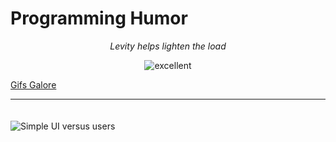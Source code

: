 # Programming Humor

<p align="center">
<i>Levity helps lighten the load</i>
</p>

<p align="center">
  <img src="../assets/gifs/excellent.gif" alt="excellent" style="max-width: 40%;">
</P>

[Gifs Galore](GifsGalore.md)

<hr>

<img style="padding-top:20px;"  src="../assets/images/simpleUI-cats.png" alt="Simple UI versus users" style="max-width: 100%;">

  <img style="padding-top:20px;"  src="../assets/images/dontreaddocumentation.jpeg" alt="" style="max-width: 100%;">

<img style="padding-top:20px;" src="../assets/images/QuickSideProject.jpeg" alt="" style="max-width: 100%;">

  <img style="padding-top:20px;"  src="../assets/images/NewProjectOneMonthLater.jpg" alt="" style="max-width: 100%;">

  <img style="padding-top:20px;"  src="../assets/images/RealProblem.jpg" alt="" style="max-width: 100%;">

  <img style="padding-top:20px;"  src="../assets/images/KillingBugsInCode.jpg" alt="" style="max-width: 100%;">

  <img style="padding-top:20px;"  src="../assets/images/CodeWorksOnFirstGo.jpg" alt="" style="max-width: 100%;">

  <img style="padding-top:20px;"  src="../assets/images/Focus.jpg" alt="" style="max-width: 100%;">

  <img style="padding-top:20px;"  src="../assets/images/BugInTheTest.jpeg" alt="" style="max-width: 100%;">

  <img style="padding-top:20px;"  src="../assets/images/automation.png" alt="" style="max-width: 100%;">

  <img style="padding-top:20px;"  src="../assets/images/ClownCoder.jpeg" alt="" style="max-width: 100%;">

  <img style="padding-top:20px;"  src="../assets/images/InternsCode.png" alt="" style="max-width: 100%;">

  <!-- <img style="padding-top:20px;"  src=".." alt="" style="max-width: 100%;"> -->

  <!-- <img style="padding-top:20px;"  src=".." alt="" style="max-width: 100%;"> -->

  <!-- <img style="padding-top:20px;"  src=".." alt="" style="max-width: 100%;"> -->

  <!-- <img style="padding-top:20px;"  src=".." alt="" style="max-width: 100%;"> -->

  <!-- <img style="padding-top:20px;"  src=".." alt="" style="max-width: 100%;"> -->

  <!-- <img style="padding-top:20px;"  src=".." alt="" style="max-width: 100%;"> -->

  <!-- <img style="padding-top:20px;"  src=".." alt="" style="max-width: 100%;"> -->

  <!-- <img style="padding-top:20px;"  src=".." alt="" style="max-width: 100%;"> -->

  <!-- <img style="padding-top:20px;"  src=".." alt="" style="max-width: 100%;"> -->

  <!-- <img style="padding-top:20px;"  src=".." alt="" style="max-width: 100%;"> -->

  <!-- <img style="padding-top:20px;"  src=".." alt="" style="max-width: 100%;"> -->

  <!-- <img style="padding-top:20px;"  src=".." alt="" style="max-width: 100%;"> -->

  <!-- <img style="padding-top:20px;"  src=".." alt="" style="max-width: 100%;"> -->

  <!-- <img style="padding-top:20px;"  src=".." alt="" style="max-width: 100%;"> -->

  <!-- <img style="padding-top:20px;"  src=".." alt="" style="max-width: 100%;"> -->

  <!-- <img style="padding-top:20px;"  src=".." alt="" style="max-width: 100%;"> -->

  <!-- <img style="padding-top:20px;"  src=".." alt="" style="max-width: 100%;"> -->
